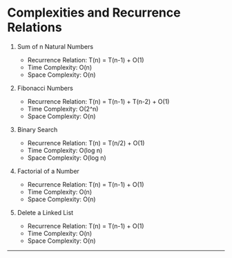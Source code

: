 # Complexities and Recurrence Relations

1. Sum of n Natural Numbers

   - Recurrence Relation: T(n) = T(n-1) + O(1)
   - Time Complexity: O(n)
   - Space Complexity: O(n)

2. Fibonacci Numbers

   - Recurrence Relation: T(n) = T(n-1) + T(n-2) + O(1)
   - Time Complexity: O(2^n)
   - Space Complexity: O(n)

3. Binary Search

   - Recurrence Relation: T(n) = T(n/2) + O(1)
   - Time Complexity: O(log n)
   - Space Complexity: O(log n)

4. Factorial of a Number

   - Recurrence Relation: T(n) = T(n-1) + O(1)
   - Time Complexity:  O(n)
   - Space Complexity: O(n) 

5. Delete a Linked List

   - Recurrence Relation: T(n) = T(n-1) + O(1) 
   - Time Complexity:  O(n) 
   - Space Complexity: O(n) 

---